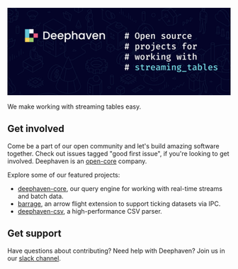 ![Open Source at Deephaven](https://github.com/deephaven/.github/blob/main/images/github_header.jpg)

We make working with streaming tables easy.

## Get involved

Come be a part of our open community and let's build amazing software together. Check out issues tagged "good first issue", if you're looking to get involved. Deephaven is an [open-core](https://deephaven.io/community/license/) company.

Explore some of our featured projects:

- [deephaven-core](https://github.com/deephaven/deephaven-core), our query engine for working with real-time streams and batch data.
- [barrage](https://github.com/deephaven/barrage), an arrow flight extension to support ticking datasets via IPC.
- [deephaven-csv](https://github.com/deephaven/deephaven-csv), a high-performance CSV parser.

## Get support

Have questions about contributing? Need help with Deephaven? Join us in our [slack channel](https://join.slack.com/t/deephavencommunity/shared_invite/zt-11x3hiufp-DmOMWDAvXv_pNDUlVkagLQ).
